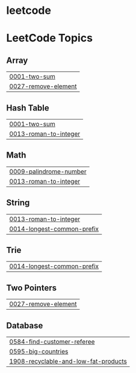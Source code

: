 # leetcode
<!---LeetCode Topics Start-->
# LeetCode Topics
## Array
|  |
| ------- |
| [0001-two-sum](https://github.com/ashwiniroot/leetcode/tree/master/0001-two-sum) |
| [0027-remove-element](https://github.com/ashwiniroot/leetcode/tree/master/0027-remove-element) |
## Hash Table
|  |
| ------- |
| [0001-two-sum](https://github.com/ashwiniroot/leetcode/tree/master/0001-two-sum) |
| [0013-roman-to-integer](https://github.com/ashwiniroot/leetcode/tree/master/0013-roman-to-integer) |
## Math
|  |
| ------- |
| [0009-palindrome-number](https://github.com/ashwiniroot/leetcode/tree/master/0009-palindrome-number) |
| [0013-roman-to-integer](https://github.com/ashwiniroot/leetcode/tree/master/0013-roman-to-integer) |
## String
|  |
| ------- |
| [0013-roman-to-integer](https://github.com/ashwiniroot/leetcode/tree/master/0013-roman-to-integer) |
| [0014-longest-common-prefix](https://github.com/ashwiniroot/leetcode/tree/master/0014-longest-common-prefix) |
## Trie
|  |
| ------- |
| [0014-longest-common-prefix](https://github.com/ashwiniroot/leetcode/tree/master/0014-longest-common-prefix) |
## Two Pointers
|  |
| ------- |
| [0027-remove-element](https://github.com/ashwiniroot/leetcode/tree/master/0027-remove-element) |
## Database
|  |
| ------- |
| [0584-find-customer-referee](https://github.com/ashwiniroot/leetcode/tree/master/0584-find-customer-referee) |
| [0595-big-countries](https://github.com/ashwiniroot/leetcode/tree/master/0595-big-countries) |
| [1908-recyclable-and-low-fat-products](https://github.com/ashwiniroot/leetcode/tree/master/1908-recyclable-and-low-fat-products) |
<!---LeetCode Topics End-->